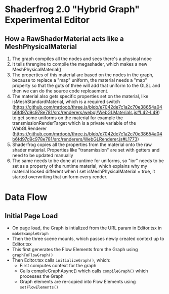 # Shaderfrog 2.0 "Hybrid Graph" Experimental Editor

## How a RawShaderMaterial acts like a MeshPhysicalMaterial

1. The graph compiles all the nodes and sees there's a physical ndoe
2. It tells threngine to compile the megashader, which makes a new
   MeshPhysicalMaterial()
3. The properties of this material are based on the nodes in the graph, because
   to replace a "map" uniform, the material needs a "map" property so that the
   guts of three will add that uniform to the GLSL and then we can do the source
   code replcaement.
4. The material also gets specific properties set on the material, like
   isMeshStandardMaterial, which is a required switch
   (https://github.com/mrdoob/three.js/blob/e7042de7c1a2c70e38654a04b6fd97d9c978e781/src/renderers/webgl/WebGLMaterials.js#L42-L49)
   to get some uniforms on the material for example the transmissionRenderTarget
   which is a private variable of the WebGLRenderer
   (https://github.com/mrdoob/three.js/blob/e7042de7c1a2c70e38654a04b6fd97d9c978e781/src/renderers/WebGLRenderer.js#L1773)
5. Shaderfrog copies all the properties from the material onto the raw shader
   material. Properties like "transmission" are set with getters and need to be
   updated manually
6. The same needs to be done at runtime for uniforms, so "ior" needs to be set
   as a property of the runtime material, which explains why my material looked
   different when I set isMeshPhysicalMaterial = true, it started overwriting
   that uniform every render.

# Data Flow

## Initial Page Load

- On page load, the Graph is intialized from the URL param in Editor.tsx in
  `makeExampleGraph`
- Then the three scene mounts, which passes newly created context up to
  Editor.tsx
- This first generates the Flow Elements from the Graph using `graphToFlowGraph()`
- Then Editor.tsx calls `initializeGraph()`, which:
  - First computes context for the graph
  - Calls compileGraphAsync() which calls `compileGraph()` which processes the
    Graph
  - Graph elements are re-copied into Flow Elements using `setFlowElements()`
